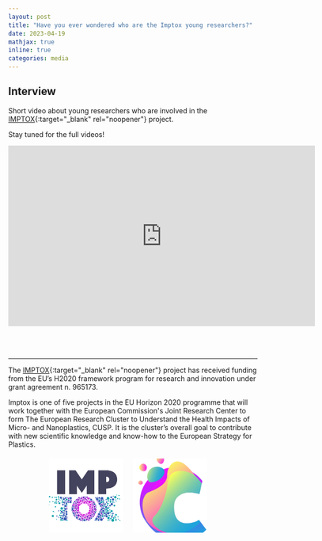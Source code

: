 ```yaml
---
layout: post
title: "Have you ever wondered who are the Imptox young researchers?"
date: 2023-04-19
mathjax: true
inline: true
categories: media
---
```


## Interview

Short video about young researchers who are involved in the [IMPTOX](https://www.imptox.eu/en/){:target="_blank" rel="noopener"} project.

Stay tuned for the full videos!

<div style="text-align:center">
  <iframe width="620" height="365" src="https://www.youtube.com/embed/tuYnXOp7-RU" title="IMPTOX Young Researchers" frameborder="0" allow="accelerometer; autoplay; clipboard-write; encrypted-media; gyroscope; picture-in-picture" allowfullscreen></iframe>
</div>

<br /> <br />

**  **

The [IMPTOX](https://www.imptox.eu/en/){:target="_blank" rel="noopener"} project has received funding from the EU’s H2020 framework program for research and innovation under grant agreement n. 965173.

Imptox is one of five projects in the EU Horizon 2020 programme that will work together with the European Commission's Joint Research Center to form The European Research Cluster to Understand the Health Impacts of Micro- and Nanoplastics, CUSP. It is the cluster’s overall goal to contribute with new scientific knowledge and know-how to the European Strategy for Plastics.

<div class="image-container">
  <img class="imptox-image" src="/images/imptox.png" alt="imptox">
  <img class="cusp-image" src="/images/cusp.png" alt="cusp">
</div>

<style>
.image-container {
  display: flex;
  flex-direction: row; /* Change to row */
  justify-content: center;
  align-items: center;
  margin-top: 20px; /* Add some margin */
}

.imptox-image,
.cusp-image {
  width: 150px; /* Adjust image size */
  height: 150px;
  object-fit: cover;
  margin-right: 20px; /* Add some margin */
}
</style>
